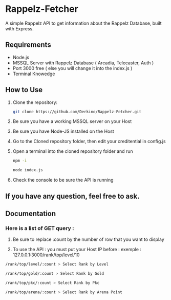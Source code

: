 # Rappelz-Fetcher

A simple Rappelz API to get information about the Rappelz Database, built with Express.

## Requirements

- Node.js
- MSSQL Server with Rappelz Database ( Arcadia, Telecaster, Auth )
- Port 3000 free ( else you will change it into the index.js )
- Terminal Knowedge

## How to Use

1. Clone the repository:

   ```bash
   git clone https://github.com/Derkino/Rappelz-Fetcher.git
   ```

2. Be sure you have a working MSSQL server on your Host

3. Be sure you have Node-JS installed on the Host

4. Go to the Cloned repository folder, then edit your creditential in config.js

5. Open a terminal into the cloned repository folder and run

   ```bash
   npm -i
   ```

   ```bash
   node index.js
   ```

6. Check the console to be sure the API is running

## If you have any question, feel free to ask.

## Documentation

### Here is a list of GET query : 

1. Be sure to replace :count by the number of row that you want to display

2. To use the API : you must put your Host IP before : exemple : 127.0.0.1:3000/rank/top/level/10

```bash 
/rank/top/level/:count > Select Rank by Level
```
```bash 
/rank/top/gold/:count > Select Rank by Gold
```
```bash
/rank/top/pkc/:count > Select Rank by Pkc
```
```bash
/rank/top/arena/:count > Select Rank by Arena Point
```
